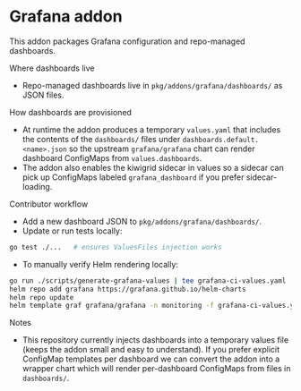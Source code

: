 # Grafana addon

This addon packages Grafana configuration and repo-managed dashboards.

Where dashboards live
- Repo-managed dashboards live in `pkg/addons/grafana/dashboards/` as JSON files.

How dashboards are provisioned
- At runtime the addon produces a temporary `values.yaml` that includes the contents of the `dashboards/` files under `dashboards.default.<name>.json` so the upstream `grafana/grafana` chart can render dashboard ConfigMaps from `values.dashboards`.
- The addon also enables the kiwigrid sidecar in values so a sidecar can pick up ConfigMaps labeled `grafana_dashboard` if you prefer sidecar-loading.

Contributor workflow
- Add a new dashboard JSON to `pkg/addons/grafana/dashboards/`.
- Update or run tests locally:

```bash
go test ./...   # ensures ValuesFiles injection works
```

- To manually verify Helm rendering locally:

```bash
go run ./scripts/generate-grafana-values | tee grafana-ci-values.yaml
helm repo add grafana https://grafana.github.io/helm-charts
helm repo update
helm template graf grafana/grafana -n monitoring -f grafana-ci-values.yaml --include-crds
```

Notes
- This repository currently injects dashboards into a temporary values file (keeps the addon small and easy to understand). If you prefer explicit ConfigMap templates per dashboard we can convert the addon into a wrapper chart which will render per-dashboard ConfigMaps from files in `dashboards/`.
